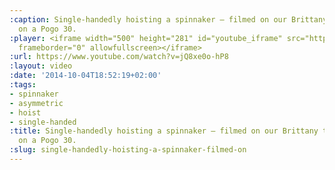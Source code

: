 ```yaml
---
:caption: Single-handedly hoisting a spinnaker – filmed on our Brittany trip in September
  on a Pogo 30.
:player: <iframe width="500" height="281" id="youtube_iframe" src="https://www.youtube.com/embed/jQ8xe0o-hP8?feature=oembed&amp;enablejsapi=1&amp;origin=https://safe.txmblr.com&amp;wmode=opaque"
  frameborder="0" allowfullscreen></iframe>
:url: https://www.youtube.com/watch?v=jQ8xe0o-hP8
:layout: video
:date: '2014-10-04T18:52:19+02:00'
:tags:
- spinnaker
- asymmetric
- hoist
- single-handed
:title: Single-handedly hoisting a spinnaker – filmed on our Brittany trip in September
  on a Pogo 30.
:slug: single-handedly-hoisting-a-spinnaker-filmed-on
---
```

